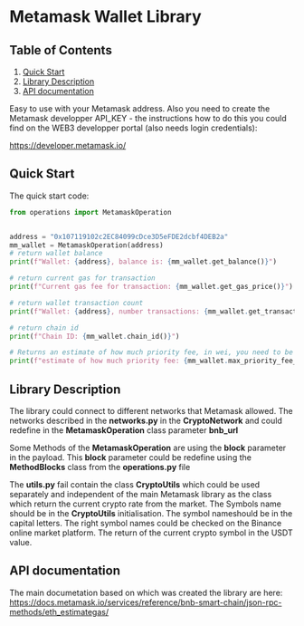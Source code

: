# Metamask Wallet Library

## Table of Contents

 1. [Quick Start](#quick-start)
 2. [Library Description](#lib-descr)
 3. [API documentation](#api-doc)

Easy to use with your Metamask address. Also you need to create 
the Metamask developper API_KEY - the instructions how to do 
this you could find on the WEB3 developper portal (also needs 
login credentials):

https://developer.metamask.io/

## Quick Start

The quick start code:

```python
from operations import MetamaskOperation


address = "0x107119102c2EC84099cDce3D5eFDE2dcbf4DEB2a"
mm_wallet = MetamaskOperation(address)
# return wallet balance
print(f"Wallet: {address}, balance is: {mm_wallet.get_balance()}")

# return current gas for transaction
print(f"Current gas fee for transaction: {mm_wallet.get_gas_price()}")

# return wallet transaction count
print(f"Wallet: {address}, number transactions: {mm_wallet.get_transaction_count()}")

# return chain id
print(f"Chain ID: {mm_wallet.chain_id()}")

# Returns an estimate of how much priority fee, in wei, you need to be included in a block.
print(f"estimate of how much priority fee: {mm_wallet.max_priority_fee_per_gas()}")
```

## Library Description

The library could connect to different networks that Metamask allowed. The networks 
described in the **networks.py** in the **CryptoNetwork** and could redefine in the 
**MetamaskOperation** class parameter **bnb_url**

Some Methods of the **MetamaskOperation** are using the **block** parameter in the 
payload. This **block** parameter could be redefine using the **MethodBlocks** class 
from the **operations.py** file

The **utils.py** fail contain the class **CryptoUtils** which could be used separately 
and independent of the main Metamask library as the class which return the current 
crypto rate from the market. The Symbols name should be in the **CryptoUtils** 
initialisation. The symbol nameshould be in the capital letters. The right symbol 
names could be checked on the Binance online market platform. The return of the 
current crypto symbol in the USDT value.


## API documentation
The main documetation based on which was created the library are here:
https://docs.metamask.io/services/reference/bnb-smart-chain/json-rpc-methods/eth_estimategas/
